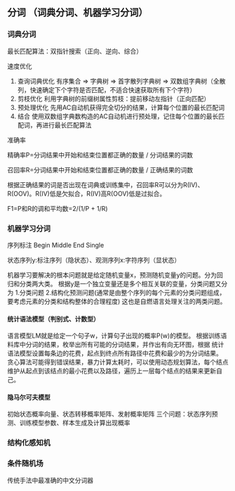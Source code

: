 ## 分词 （词典分词、机器学习分词）
### 词典分词
最长匹配算法：双指针搜索（正向、逆向、综合）

速度优化
1. 查询词典优化
   有序集合 => 字典树 => 首字散列字典树 => 双数组字典树（全散列，快速确定下个字符是否匹配，不适合快速获取所有下个字符）
2. 剪枝优化
   利用字典树的前缀树属性剪枝：提前移动左指针（正向匹配）
3. 预处理优化
   先用AC自动机获得完全切分的结果，计算每个位置的最长匹配词
4. 结合
   使用双数组字典数构造的AC自动机进行预处理，记住每个位置的最长匹配词，再进行最长匹配算法

准确率

精确率P=分词结果中开始和结束位置都正确的数量 / 分词结果的词数

召回率R=分词结果中开始和结束位置都正确的数量 / 正确结果的词数

根据正确结果的词是否出现在词典或训练集中，召回率R可以分为R(IV)、R(OOV)。R(IV)低是欠拟合，R(IV)高R(OOV)低是过拟合。

F1=P和R的调和平均数=2/(1/P + 1/R)

### 机器学习分词

序列标注 Begin Middle End Single

状态序列y:标注序列（隐状态）、观测序列x:字符序列（显状态）

机器学习要解决的根本问题就是给定随机变量x，预测随机变量y的问题。分为回归和分类两大类。
根据y是一个独立变量还是多个相互关联的变量，分类问题又分为
1.分类问题 2.结构化预测问题(通常是由整个序列的每个元素的分类问题组成，要考虑元素的分类和结构整体的合理程度)
这也是自燃语言处理关注的两类问题。

#### 统计语法模型（判别式、计数型）
语言模型LM就是给定一个句子w，计算句子出现的概率P(w)的模型。
根据训练语料库中分词的结果，枚举出所有可能的分词结果，并作出有向无环图，根据 统计语法模型设置每条边的花费，起点到终点所有路径中花费和最少的为分词结果。
贪心算法可能得到错误结果，暴力计算太耗时，可以使用动态规划算法，每个结点维护从起点到该结点的最小花费以及路径，遍历上一层每个结点的结果来更新自己。

#### 隐马尔可夫模型
初始状态概率向量、状态转移概率矩阵、发射概率矩阵
三个问题：状态序列预测、训练模型参数、样本生成及计算出现概率

### 结构化感知机

### 条件随机场
传统手法中最准确的中文分词器
